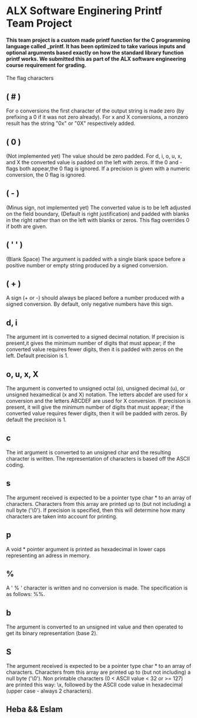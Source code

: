 # ALX Software Enginering Printf Team Project

#### This team project is a custom made printf function for the C programming language called _printf. It has been optimized to take various inputs and optional arguments based exactly on how the standard library function printf works. We submitted this as part of the ALX software engineering course requirement for grading.

The flag characters


## ( # ) 
For o conversions the first character of the output string is made zero (by prefixing a 0 if it was not zero already). For x and X conversions, a nonzero result has the string "0x" or "0X" respectively added.

## ( 0 )	
(Not implemented yet) The value should be zero padded. For d, i, o, u, x, and X the converted value is padded on the left with zeros. If the 0 and - flags both appear,the 0 flag is ignored. If a precision is given with a numeric conversion, the 0 flag is ignored.
## ( -	)
(Minus sign, not implemented yet) The converted value is to be left adjusted on the field boundary, (Default is right justification) and padded with blanks in the right rather than on the left with blanks or zeros. This flag overrides 0 if both are given.
## ( ' '	)
(Blank Space) The argument is padded with a single blank space before a positive number or empty string produced by a signed conversion.
## ( +	)
A sign (+ or -) should always be placed before a number produced with a signed conversion. By default, only negative numbers have this sign.
## d, i
The argument int is converted to a signed decimal notation. If precision is present,it gives the minimum number of digits that must appear; if the converted value requires fewer digits, then it is padded with zeros on the left. Default precision is 1.
## o, u, x, X
The argument is converted to unsigned octal (o), unsigned decimal (u), or unsigned hexamedical (x and X) notation. The letters abcdef are used for x conversion and the letters ABCDEF are used for X conversion. If precision is present, it will give the minimum number of digits that must appear; if the converted value requires fewer digits, then it will be padded with zeros. By default the precision is 1.
## c	
The int argument is converted to an unsigned char and the resulting character is written. The representation of characters is based off the ASCII coding.
## s	
The argument received is expected to be a pointer type char * to an array of characters. Characters from this array are printed up to (but not including) a null byte ('\0'). If precision is specified, then this will determine how many characters are taken into account for printing.
## p
A void * pointer argument is printed as hexadecimal in lower caps representing an adress in memory.
## %	
A ' % ' character is written and no conversion is made. The specification is as follows: %%.
## b	
The argument is converted to an unsigned int value and then operated to get its binary representation (base 2).
## S	
The argument received is expected to be a pointer type char * to an array of characters. Characters from this array are printed up to (but not including) a null byte ('\0'). Non printable characters (0 < ASCII value < 32 or >= 127) are printed this way: \x, followed by the ASCII code value in hexadecimal (upper case - always 2 characters).

## Heba && Eslam
